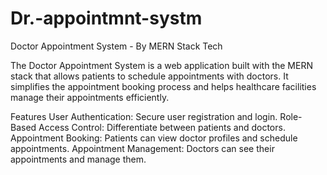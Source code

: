 # Dr.-appointmnt-systm

Doctor Appointment System - By MERN Stack Tech

The Doctor Appointment System is a web application built with the MERN stack that allows patients to schedule appointments with doctors. It simplifies the appointment booking process and helps healthcare facilities manage their appointments efficiently.

Features
User Authentication: Secure user registration and login.
Role-Based Access Control: Differentiate between patients and doctors.
Appointment Booking: Patients can view doctor profiles and schedule appointments.
Appointment Management: Doctors can see their appointments and manage them.
